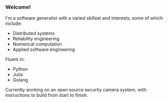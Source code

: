 ### Welcome!

I'm a software generalist with a varied skillset and interests, some of which include:

- Distributed systems
- Reliability engineering
- Numerical computation
- Applied software engineering

Fluent in:

- Python
- Julia
- Golang

Currently working on an open source security camera system, with instructions to build from start to finish.
